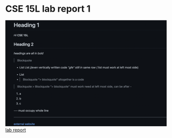 # CSE 15L lab report 1
![image from repository](Screen%20Shot%202022-04-08%20at%203.12.35%20PM.png)
[lab report](https://xzrryan.github.io/cse15l-lab-reports/lab-report-1-week-2.md)
